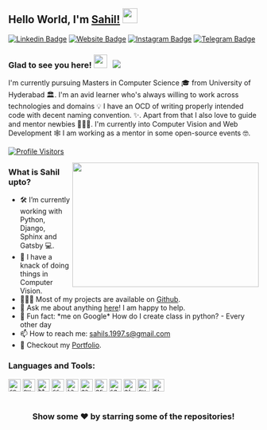 ## Hello World, I'm [Sahil!](https://github.com/imsahil007/) <img src="https://raw.githubusercontent.com/imsahil007/imsahil007/master/assets/Hi.gif" width="30px"></h2>

[![Linkedin Badge](https://img.shields.io/badge/-Sahil-0e76a8?style=flat-square&logo=Linkedin&logoColor=white)](https://linkedin.com/in/imsahil007)
[![Website Badge](https://img.shields.io/badge/Portfolio%20Website-3b5998?style=flat-square&logo=google-chrome&logoColor=white)](https://imsahil007.github.io/)
[![Instagram Badge](https://img.shields.io/badge/-@kon_sahil-e4405f?style=flat-square&logo=Instagram&logoColor=white)](https://instagram.com/kon_sahil/)
[![Telegram Badge](https://img.shields.io/badge/-@imsahil007-0088cc?style=flat-square&logo=Telegram&logoColor=white)](https://t.me/imsahil007)

### Glad to see you here! <img src="https://raw.githubusercontent.com/imsahil007/imsahil007/master/assets/emoji.gif" width="27px"> &nbsp; ![](https://visitor-badge.glitch.me/badge?page_id=imsahil007.imsahil007&style=flat-square&color=0088cc)

I'm currently pursuing Masters in Computer Science 🎓 from University of Hyderabad 🏛. I'm an avid learner who's always willing to work across technologies and domains 💡 I have an OCD of writing properly intended code with decent naming convention. ✨. Apart from that I also love to guide and mentor newbies 👨🏻‍💻. I'm currently into Computer Vision and Web Development 🕸️ I am working as a mentor in some open-source events 🤓.

[![Profile Visitors](http://hits.dwyl.com/imsahil007/imsahil007.svg)](http://hits.dwyl.com/imsahil007/imsahil007)


<img align="right" height="250" width="375" alt="" src="https://raw.githubusercontent.com/imsahil007/imsahil007/master/assets/coder.gif" />

### What is Sahil upto? 

- 🛠 I’m currently working with Python, Django, <br /> Sphinx and Gatsby 💻.
- 🚀 I have a knack of doing things in Computer Vision.
- 👨🏻‍💻 Most of my projects are available on [Github](https://github.com/imsahil007).
- 💬 Ask me about anything [here](https://github.com/imsahil007/imsahil007/issues/)! I am happy to help.
- 👾 Fun fact: \*me on Google* How do I create class in python? - Every other day
- 📫 How to reach me: sahils.1997.s@gmail.com
- 📝 Checkout my [Portfolio](https://imsahil007.github.io).

### Languages and Tools:

<code><img height="25" src="https://raw.githubusercontent.com/imsahil007/imsahil007/master/assets/cpp.png" alt="cpp"></code>
<code><img height="25" src="https://raw.githubusercontent.com/imsahil007/imsahil007/master/assets/python.png" alt="python"></code>
<code><img height="25" src="https://raw.githubusercontent.com/imsahil007/imsahil007/master/assets/html.png" alt="html"></code>
<code><img height="25" src="https://raw.githubusercontent.com/imsahil007/imsahil007/master/assets/css.png" alt="css"></code>
<code><img height="25" src="https://raw.githubusercontent.com/imsahil007/imsahil007/master/assets/javascript.png" alt="javascript"></code>
<code><img height="25" src="https://raw.githubusercontent.com/imsahil007/imsahil007/master/assets/gatsby.png" alt="gatsby"></code>
<code><img height="25" src="https://raw.githubusercontent.com/imsahil007/imsahil007/master/assets/graphql.png" alt="graphql"></code>
<code><img height="25" src="https://raw.githubusercontent.com/imsahil007/imsahil007/master/assets/sql.png" alt="sql"></code>
<code><img height="25" src="https://raw.githubusercontent.com/imsahil007/imsahil007/master/assets/git.png" alt="git"></code>
<code><img height="25" src="https://raw.githubusercontent.com/imsahil007/imsahil007/master/assets/pytorch.svg" alt="pytorch"></code>
<code><img height="25" src="https://raw.githubusercontent.com/imsahil007/imsahil007/master/assets/django.png" alt="django"></code>


<img alt="" src="https://github-readme-stats.vercel.app/api?username=imsahil007&show_icons=true&hide_border=true" />


<div align="center">

### Show some ❤️ by starring some of the repositories!

</div>